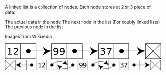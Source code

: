 A linked list is a collection of nodes. Each node stores at 2 or 3 piece of data:

The actual data in the node
The next node in the list
(For doubly linked lists) The previous node in the list

Images from Wikipedia

![alt text](Singly-linked-list.png)
![alt text](Doubly-linked-list.png)
